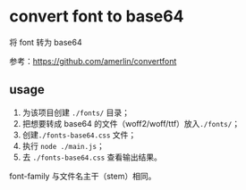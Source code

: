# convert font to base64

将 font 转为 base64

参考：https://github.com/amerlin/convertfont

## usage

1. 为该项目创建 `./fonts/` 目录；
2. 把想要转成 base64 的文件（woff2/woff/ttf）放入`./fonts/`；
3. 创建`./fonts-base64.css` 文件；
4. 执行 `node ./main.js`；
5. 去 `./fonts-base64.css` 查看输出结果。

font-family 与文件名主干（stem）相同。
